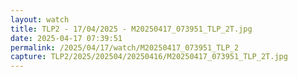 ```yaml
---
layout: watch
title: TLP2 - 17/04/2025 - M20250417_073951_TLP_2T.jpg
date: 2025-04-17 07:39:51
permalink: /2025/04/17/watch/M20250417_073951_TLP_2
capture: TLP2/2025/202504/20250416/M20250417_073951_TLP_2T.jpg
---
```

